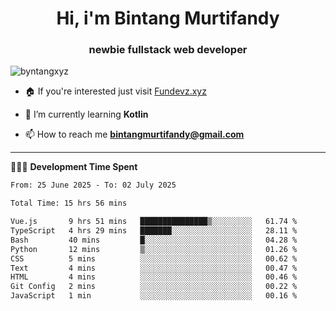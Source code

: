 <h1 align="center">Hi, i'm Bintang Murtifandy</h1>
<h3 align="center">newbie fullstack web developer</h3>

<p align="left"> <img src="https://komarev.com/ghpvc/?username=byntangxyz&label=Profile%20views&color=0e75b6&style=flat" alt="byntangxyz" /> </p>

- 🏠 If you're interested just visit [Fundevz.xyz](https://fundevz.xyz)

- 🌱 I’m currently learning **Kotlin**

- 📫 How to reach me **bintangmurtifandy@gmail.com**

<hr />

👩🏿‍💻 **Development Time Spent**

<p><!--START_SECTION:waka-->

```txt
From: 25 June 2025 - To: 02 July 2025

Total Time: 15 hrs 56 mins

Vue.js       9 hrs 51 mins   ███████████████▒░░░░░░░░░   61.74 %
TypeScript   4 hrs 29 mins   ███████░░░░░░░░░░░░░░░░░░   28.11 %
Bash         40 mins         █░░░░░░░░░░░░░░░░░░░░░░░░   04.28 %
Python       12 mins         ▒░░░░░░░░░░░░░░░░░░░░░░░░   01.26 %
CSS          5 mins          ░░░░░░░░░░░░░░░░░░░░░░░░░   00.62 %
Text         4 mins          ░░░░░░░░░░░░░░░░░░░░░░░░░   00.47 %
HTML         4 mins          ░░░░░░░░░░░░░░░░░░░░░░░░░   00.46 %
Git Config   2 mins          ░░░░░░░░░░░░░░░░░░░░░░░░░   00.22 %
JavaScript   1 min           ░░░░░░░░░░░░░░░░░░░░░░░░░   00.16 %
```

<!--END_SECTION:waka--></p>
